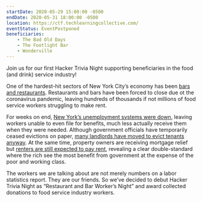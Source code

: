 ```yaml
---
startDate: 2020-05-29 15:00:00 -0500
endDate: 2020-05-31 18:00:00 -0500
location: https://ctf.techlearningcollective.com/
eventStatus: EventPostponed
beneficiaries:
    - The Bad Old Days
    - The Footlight Bar
    - Wonderville
---
```


Join us for our first Hacker Trivia Night supporting beneficiaries in the food (and drink) service industry!

One of the hardest-hit sectors of New York City&rsquo;s economy has been [bars and restaurants](https://www.businessinsider.com/nyc-restaurant-workers-coronavirus-unemployment-2020-3?op=1). Restaurants and bars have been forced to close due ot the coronavirus pandemic, leaving hundreds of thousands if not millions of food service workers struggling to make rent.

For weeks on end, [New York&rsquo;s unemployment systems were down](https://gothamist.com/news/ny-unemployment-claims-applying-website-crashing), leaving workers unable to even file for benefits, much less actually receive them when they were needed. Although government officials have temporarily ceased evictions on paper, [many landlords have moved to evict tenants anyway](https://www.propublica.org/article/despite-federal-ban-landlords-are-still-moving-to-evict-people-during-the-pandemic). At the same time, property owners are receiving mortgage relief but [renters are still expected to pay rent](https://gothamist.com/news/cuomo-gives-ny-homeowners-coronavirus-mortgage-benefit-no-relief-renters-edge), revealing a clear double-standard where the rich see the most benefit from government at the expense of the poor and working class.

The workers we are talking about are not merely numbers on a labor statistics report. They are our friends. So we&rsquo;ve decided to debut Hacker Trivia Night as &ldquo;Restaurant and Bar Worker&rsquo;s Night&rdquo; and award collected donations to food service industry workers.
